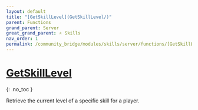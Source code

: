 ```yaml
---
layout: default
title: "[GetSkillLevel](GetSkillLevel/)"
parent: Functions
grand_parent: Server
great_grand_parent: ⭐ Skills
nav_order: 1
permalink: /community_bridge/modules/skills/server/functions/[GetSkillLevel](GetSkillLevel)/
---
```


# [GetSkillLevel](GetSkillLevel/)
{: .no_toc }

Retrieve the current level of a specific skill for a player.

#